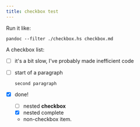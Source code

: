 ```yaml
---
title: checkbox test
---
```


Run it like:

```
pandoc --filter ./checkbox.hs checkbox.md
```

A checkbox list:

* [ ] it's a bit slow, I've probably made inefficient code
* [ ] start of a paragraph

      second paragraph
* [x] done!
    - [ ] nested **checkbox**
    - [x] nested complete
    - non-checkbox item.
